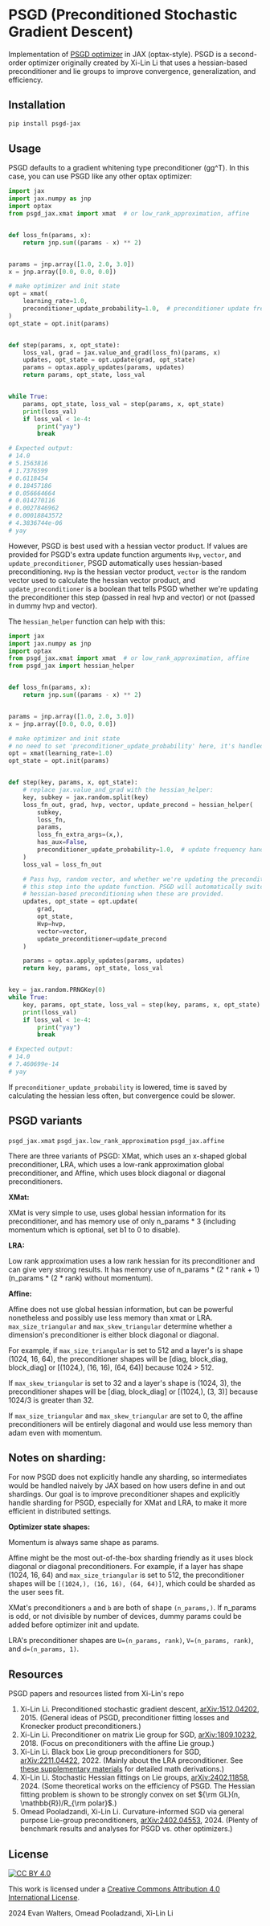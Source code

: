 # PSGD (Preconditioned Stochastic Gradient Descent)

Implementation of [PSGD optimizer](https://github.com/lixilinx/psgd_torch) in JAX (optax-style). 
PSGD is a second-order optimizer originally created by Xi-Lin Li that uses a hessian-based 
preconditioner and lie groups to improve convergence, generalization, and efficiency.


## Installation

```bash
pip install psgd-jax
```

## Usage

PSGD defaults to a gradient whitening type preconditioner (gg^T). In this case, you can use PSGD 
like any other optax optimizer:

```python
import jax
import jax.numpy as jnp
import optax
from psgd_jax.xmat import xmat  # or low_rank_approximation, affine


def loss_fn(params, x):
    return jnp.sum((params - x) ** 2)


params = jnp.array([1.0, 2.0, 3.0])
x = jnp.array([0.0, 0.0, 0.0])

# make optimizer and init state
opt = xmat(
    learning_rate=1.0,
    preconditioner_update_probability=1.0,  # preconditioner update frequency
)
opt_state = opt.init(params)


def step(params, x, opt_state):
    loss_val, grad = jax.value_and_grad(loss_fn)(params, x)
    updates, opt_state = opt.update(grad, opt_state)
    params = optax.apply_updates(params, updates)
    return params, opt_state, loss_val


while True:
    params, opt_state, loss_val = step(params, x, opt_state)
    print(loss_val)
    if loss_val < 1e-4:
        print("yay")
        break

# Expected output:
# 14.0
# 5.1563816
# 1.7376599
# 0.6118454
# 0.18457186
# 0.056664664
# 0.014270116
# 0.0027846962
# 0.00018843572
# 4.3836744e-06
# yay
```

However, PSGD is best used with a hessian vector product. If values are provided for PSGD's extra 
update function arguments `Hvp`, `vector`, and `update_preconditioner`, PSGD automatically 
uses hessian-based preconditioning. `Hvp` is the hessian vector product, `vector` is the random 
vector used to calculate the hessian vector product, and `update_preconditioner` is a boolean 
that tells PSGD whether we're updating the preconditioner this step (passed in real hvp and 
vector) or not (passed in dummy hvp and vector).

The `hessian_helper` function can help with this:

```python
import jax
import jax.numpy as jnp
import optax
from psgd_jax.xmat import xmat  # or low_rank_approximation, affine
from psgd_jax import hessian_helper


def loss_fn(params, x):
    return jnp.sum((params - x) ** 2)


params = jnp.array([1.0, 2.0, 3.0])
x = jnp.array([0.0, 0.0, 0.0])

# make optimizer and init state
# no need to set 'preconditioner_update_probability' here, it's handled by hessian_helper
opt = xmat(learning_rate=1.0)
opt_state = opt.init(params)


def step(key, params, x, opt_state):
    # replace jax.value_and_grad with the hessian_helper:
    key, subkey = jax.random.split(key)
    loss_fn_out, grad, hvp, vector, update_precond = hessian_helper(
        subkey,
        loss_fn,
        params,
        loss_fn_extra_args=(x,),
        has_aux=False,
        preconditioner_update_probability=1.0,  # update frequency handled in hessian_helper
    )
    loss_val = loss_fn_out

    # Pass hvp, random vector, and whether we're updating the preconditioner 
    # this step into the update function. PSGD will automatically switch to 
    # hessian-based preconditioning when these are provided.
    updates, opt_state = opt.update(
        grad,
        opt_state,
        Hvp=hvp,
        vector=vector,
        update_preconditioner=update_precond
    )

    params = optax.apply_updates(params, updates)
    return key, params, opt_state, loss_val


key = jax.random.PRNGKey(0)
while True:
    key, params, opt_state, loss_val = step(key, params, x, opt_state)
    print(loss_val)
    if loss_val < 1e-4:
        print("yay")
        break

# Expected output:
# 14.0
# 7.460699e-14
# yay
```

If `preconditioner_update_probability` is lowered, time is saved by calculating the hessian less 
often, but convergence could be slower.

## PSGD variants

`psgd_jax.xmat` `psgd_jax.low_rank_approximation` `psgd_jax.affine`

There are three variants of PSGD: XMat, which uses an x-shaped global preconditioner, LRA, which 
uses a low-rank approximation global preconditioner, and Affine, which uses block diagonal or 
diagonal preconditioners.

**XMat:**

XMat is very simple to use, uses global hessian information for its preconditioner, and has 
memory use of only n_params * 3 (including momentum which is optional, set b1 to 0 to disable).

**LRA:**

Low rank approximation uses a low rank hessian for its preconditioner and can give very strong 
results. It has memory use of n_params * (2 * rank + 1) (n_params * (2 * rank) without momentum).

**Affine:**

Affine does not use global hessian information, but can be powerful nonetheless and possibly use 
less memory than xmat or LRA. `max_size_triangular` and `max_skew_triangular` determine whether 
a dimension's preconditioner is either block diagonal or diagonal.

For example, if `max_size_triangular` is set to 512 and a layer's is shape (1024, 16, 64), the 
preconditioner shapes will be [diag, block_diag, block_diag] or [(1024,), (16, 16), (64, 64)] 
because 1024 > 512.

If `max_skew_triangular` is set to 32 and a layer's shape is (1024, 3), 
the preconditioner shapes will be [diag, block_diag] or [(1024,), (3, 3)] because 1024/3 is 
greater than 32.

If `max_size_triangular` and `max_skew_triangular` are set to 0, the affine preconditioners
will be entirely diagonal and would use less memory than adam even with momentum.


## Notes on sharding:

For now PSGD does not explicitly handle any sharding, so intermediates would be handled naively by 
JAX based on how users define in and out shardings. Our goal is to improve preconditioner shapes 
and explicitly handle sharding for PSGD, especially for XMat and LRA, to make it more efficient
in distributed settings.

**Optimizer state shapes:**

Momentum is always same shape as params.

Affine might be the most out-of-the-box sharding friendly as it uses block diagonal or diagonal 
preconditioners. For example, if a layer has shape (1024, 16, 64) and `max_size_triangular` is set 
to 512, the preconditioner shapes will be `[(1024,), (16, 16), (64, 64)]`, which could be sharded as 
the user sees fit.

XMat's preconditioners `a` and `b` are both of shape `(n_params,)`. If n_params is odd, or not divisible 
by number of devices, dummy params could be added before optimizer init and update.

LRA's preconditioner shapes are `U=(n_params, rank)`, `V=(n_params, rank)`, and `d=(n_params, 1)`.


## Resources

PSGD papers and resources listed from Xi-Lin's repo

1) Xi-Lin Li. Preconditioned stochastic gradient descent, [arXiv:1512.04202](https://arxiv.org/abs/1512.04202), 2015. (General ideas of PSGD, preconditioner fitting losses and Kronecker product preconditioners.)
2) Xi-Lin Li. Preconditioner on matrix Lie group for SGD, [arXiv:1809.10232](https://arxiv.org/abs/1809.10232), 2018. (Focus on preconditioners with the affine Lie group.)
3) Xi-Lin Li. Black box Lie group preconditioners for SGD, [arXiv:2211.04422](https://arxiv.org/abs/2211.04422), 2022. (Mainly about the LRA preconditioner. See [these supplementary materials](https://drive.google.com/file/d/1CTNx1q67_py87jn-0OI-vSLcsM1K7VsM/view) for detailed math derivations.)
4) Xi-Lin Li. Stochastic Hessian fittings on Lie groups, [arXiv:2402.11858](https://arxiv.org/abs/2402.11858), 2024. (Some theoretical works on the efficiency of PSGD. The Hessian fitting problem is shown to be strongly convex on set ${\rm GL}(n, \mathbb{R})/R_{\rm polar}$.)
5) Omead Pooladzandi, Xi-Lin Li. Curvature-informed SGD via general purpose Lie-group preconditioners, [arXiv:2402.04553](https://arxiv.org/abs/2402.04553), 2024. (Plenty of benchmark results and analyses for PSGD vs. other optimizers.)


## License

[![CC BY 4.0][cc-by-image]][cc-by]

This work is licensed under a [Creative Commons Attribution 4.0 International License][cc-by].

2024 Evan Walters, Omead Pooladzandi, Xi-Lin Li


[cc-by]: http://creativecommons.org/licenses/by/4.0/
[cc-by-image]: https://licensebuttons.net/l/by/4.0/88x31.png
[cc-by-shield]: https://img.shields.io/badge/License-CC%20BY%204.0-lightgrey.svg
